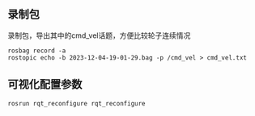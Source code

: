 ## 录制包
录制包，导出其中的cmd_vel话题，方便比较轮子连续情况
```bah
rosbag record -a
rostopic echo -b 2023-12-04-19-01-29.bag -p /cmd_vel > cmd_vel.txt
```

## 可视化配置参数
```
rosrun rqt_reconfigure rqt_reconfigure
```